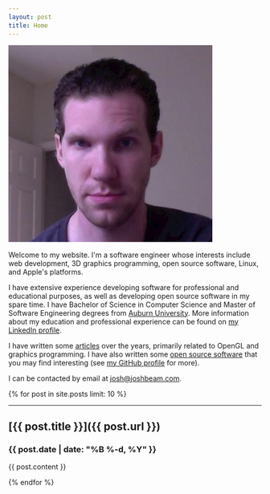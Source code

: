 ```yaml
---
layout: post
title: Home
---
```

<div class="photo"><img src="files/photo.jpg" alt=""></div>

Welcome to my website. I'm a software engineer whose interests include web development, 3D graphics programming, open source software, Linux, and Apple's platforms.

I have extensive experience developing software for professional and educational purposes, as well as developing open source software in my spare time. I have Bachelor of Science in Computer Science and Master of Software Engineering degrees from [Auburn University](https://www.auburn.edu/). More information about my education and professional experience can be found on [my LinkedIn profile](https://www.linkedin.com/in/joshbeam).

I have written some [articles](articles/) over the years, primarily related to OpenGL and graphics programming. I have also written some [open source software](software/) that you may find interesting (see [my GitHub profile](https://github.com/joshb) for more).

I can be contacted by email at [josh@joshbeam.com](mailto:josh@joshbeam.com).

{% for post in site.posts limit: 10 %}
<hr>

## [{{ post.title }}]({{ post.url }})
### {{ post.date | date: "%B %-d, %Y" }}

{{ post.content }}

{% endfor %}

